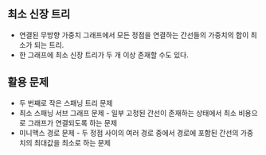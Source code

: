 ## 최소 신장 트리
* 연결된 무방향 가중치 그래프에서 모든 정점을 연결하는 간선들의 가중치의 합이 최소가 되는 트리.
* 한 그래프에 최소 신장 트리가 두 개 이상 존재할 수도 있다.

## 활용 문제
* 두 번째로 작은 스패닝 트리 문제
* 최소 스패닝 서브 그래프 문제 - 일부 고정된 간선이 존재하는 상태에서 최소 비용으로 그래프가 연결되도록 하는 문제
* 미니맥스 경로 문제 - 두 정점 사이의 여러 경로 중에서 경로에 포함된 간선의 가중치의 최대값을 최소로 하는 문제
